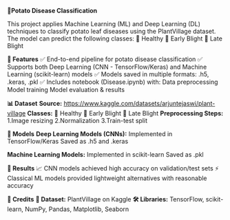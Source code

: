 ****🥔Potato Disease Classification****

This project applies Machine Learning (ML) and Deep Learning (DL) techniques to classify potato leaf diseases using the PlantVillage dataset.
The model can predict the following classes:
🌱 Healthy
🍂 Early Blight
🍁 Late Blight

****🚀 Features****
✅ End-to-end pipeline for potato disease classification
✅ Supports both Deep Learning (CNN - TensorFlow/Keras) and Machine Learning (scikit-learn) models
✅ Models saved in multiple formats: .h5, .keras, .pkl
✅ Includes notebook (Disease.ipynb) with:
      Data preprocessing
      Model training
      Model evaluation & results

****📊 Dataset****
**Source:** https://www.kaggle.com/datasets/arjuntejaswi/plant-village
**Classes:**
🌱 Healthy
🍂 Early Blight
🍁 Late Blight
**Preprocessing Steps:**
1.Image resizing
2.Normalization
3.Train-test split

****🧠 Models****
**Deep Learning Models (CNNs):**
Implemented in TensorFlow/Keras
Saved as .h5 and .keras

**Machine Learning Models:**
Implemented in scikit-learn
Saved as .pkl

****🌟 Results****
📈 CNN models achieved high accuracy on validation/test sets
⚡ Classical ML models provided lightweight alternatives with reasonable accuracy

****🙌 Credits****
**📂 Dataset:** PlantVillage on Kaggle
**🛠️ Libraries:** TensorFlow, scikit-learn, NumPy, Pandas, Matplotlib, Seaborn
